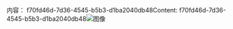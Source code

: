 <span data-ttu-id="0ebbf-101">内容： f70fd46d-7d36-4545-b5b3-d1ba2040db48</span><span class="sxs-lookup"><span data-stu-id="0ebbf-101">Content: f70fd46d-7d36-4545-b5b3-d1ba2040db48</span></span>![图像](b7669288-ffd9-4125-8041-169ab20aab4f.png)

